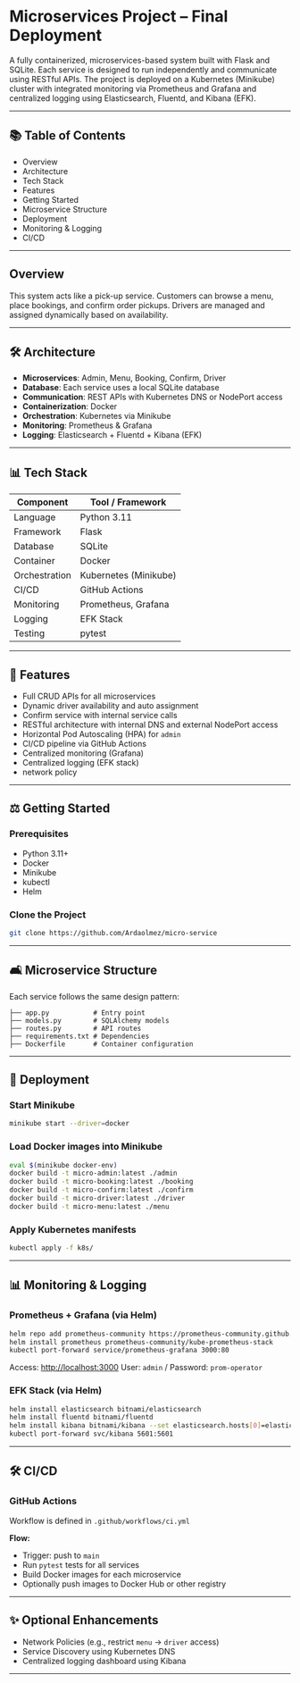 # Microservices Project – Final Deployment

A fully containerized, microservices-based system built with Flask and SQLite. Each service is designed to run independently and communicate using RESTful APIs. The project is deployed on a Kubernetes (Minikube) cluster with integrated monitoring via Prometheus and Grafana and centralized logging using Elasticsearch, Fluentd, and Kibana (EFK).

---

## 📚 Table of Contents
- Overview
- Architecture
- Tech Stack
- Features
- Getting Started
- Microservice Structure
- Deployment
- Monitoring & Logging
- CI/CD

---

##  Overview
This system acts like a pick-up service. Customers can browse a menu, place bookings, and confirm order pickups. Drivers are managed and assigned dynamically based on availability.

---

## 🛠️ Architecture
- **Microservices**: Admin, Menu, Booking, Confirm, Driver
- **Database**: Each service uses a local SQLite database
- **Communication**: REST APIs with Kubernetes DNS or NodePort access
- **Containerization**: Docker
- **Orchestration**: Kubernetes via Minikube
- **Monitoring**: Prometheus & Grafana
- **Logging**: Elasticsearch + Fluentd + Kibana (EFK)

---

## 📊 Tech Stack
| Component     | Tool / Framework       |
|--------------|------------------------|
| Language      | Python 3.11            |
| Framework     | Flask                  |
| Database      | SQLite                 |
| Container     | Docker                 |
| Orchestration | Kubernetes (Minikube)  |
| CI/CD         | GitHub Actions         |
| Monitoring    | Prometheus, Grafana    |
| Logging       | EFK Stack              |
| Testing       | pytest                 |

---

## 📅 Features
- Full CRUD APIs for all microservices
- Dynamic driver availability and auto assignment
- Confirm service with internal service calls
- RESTful architecture with internal DNS and external NodePort access
- Horizontal Pod Autoscaling (HPA) for `admin`
- CI/CD pipeline via GitHub Actions
- Centralized monitoring (Grafana)
- Centralized logging (EFK stack)
- network policy

---

## ⚖️ Getting Started

### Prerequisites
- Python 3.11+
- Docker
- Minikube
- kubectl
- Helm

### Clone the Project
```bash
git clone https://github.com/Ardaolmez/micro-service
```

---

## 🛋️ Microservice Structure
Each service follows the same design pattern:

```
├── app.py           # Entry point
├── models.py        # SQLAlchemy models
├── routes.py        # API routes
├── requirements.txt # Dependencies
├── Dockerfile       # Container configuration
```

---

## 🚀 Deployment

### Start Minikube
```bash
minikube start --driver=docker
```

### Load Docker images into Minikube
```bash
eval $(minikube docker-env)
docker build -t micro-admin:latest ./admin
docker build -t micro-booking:latest ./booking
docker build -t micro-confirm:latest ./confirm
docker build -t micro-driver:latest ./driver
docker build -t micro-menu:latest ./menu
```

### Apply Kubernetes manifests
```bash
kubectl apply -f k8s/
```

---

## 📊 Monitoring & Logging

### Prometheus + Grafana (via Helm)
```bash
helm repo add prometheus-community https://prometheus-community.github.io/helm-charts
helm install prometheus prometheus-community/kube-prometheus-stack
kubectl port-forward service/prometheus-grafana 3000:80
```

Access: [http://localhost:3000](http://localhost:3000)
User: `admin` / Password: `prom-operator`

### EFK Stack (via Helm)
```bash
helm install elasticsearch bitnami/elasticsearch
helm install fluentd bitnami/fluentd
helm install kibana bitnami/kibana --set elasticsearch.hosts[0]=elasticsearch.default.svc.cluster.local
kubectl port-forward svc/kibana 5601:5601
```

---

## 🛠️ CI/CD

### GitHub Actions
Workflow is defined in `.github/workflows/ci.yml`

**Flow:**
- Trigger: push to `main`
- Run `pytest` tests for all services
- Build Docker images for each microservice
- Optionally push images to Docker Hub or other registry

---

## ✨ Optional Enhancements
- Network Policies (e.g., restrict `menu` -> `driver` access)
- Service Discovery using Kubernetes DNS
- Centralized logging dashboard using Kibana

---



